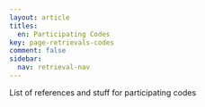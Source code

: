 ```yaml
---
layout: article
titles:
  en: Participating Codes
key: page-retrievals-codes
comment: false
sidebar:
  nav: retrieval-nav
---
```


List of references and stuff for participating codes
